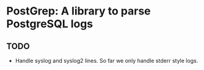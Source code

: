# PostGrep: A library to parse PostgreSQL logs

## TODO

* Handle syslog and syslog2 lines. So far we only handle stderr style logs.
